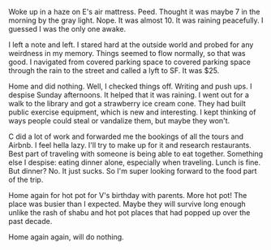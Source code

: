 Woke up in a haze on E's air mattress. Peed. Thought it was maybe 7 in the morning by the gray light. Nope. It was almost 10. It was raining peacefully. I guessed I was the only one awake.

I left a note and left. I stared hard at the outside world and probed for any weirdness in my memory. Things seemed to flow normally, so that was good. I navigated from covered parking space to covered parking space through the rain to the street and called a lyft to SF. It was $25.

Home and did nothing. Well, I checked things off. Writing and push ups. I despise Sunday afternoons. It helped that it was raining. I went out for a walk to the library and got a strawberry ice cream cone. They had built public exercise equipment, which is new and interesting. I kept thinking of ways people could steal or vandalize them, but maybe they won't.

C did a lot of work and forwarded me the bookings of all the tours and Airbnb. I feel hella lazy. I'll try to make up for it and research restaurants. Best part of traveling with someone is being able to eat together. Something else I despise: eating dinner alone, especially when traveling. Lunch is fine. But dinner? No. It just sucks. So I'm super looking forward to the food part of the trip.

Home again for hot pot for V's birthday with parents. More hot pot! The place was busier than I expected. Maybe they will survive long enough unlike the rash of shabu and hot pot places that had popped up over the past decade.

Home again again, will do nothing.
